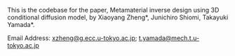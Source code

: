 This is the codebase for the paper, Metamaterial inverse design using 3D conditional diffusion model, by Xiaoyang Zheng*, Junichiro Shiomi, Takayuki Yamada*.

Email Address: xzheng@g.ecc.u-tokyo.ac.jp; t.yamada@mech.t.u-tokyo.ac.jp
